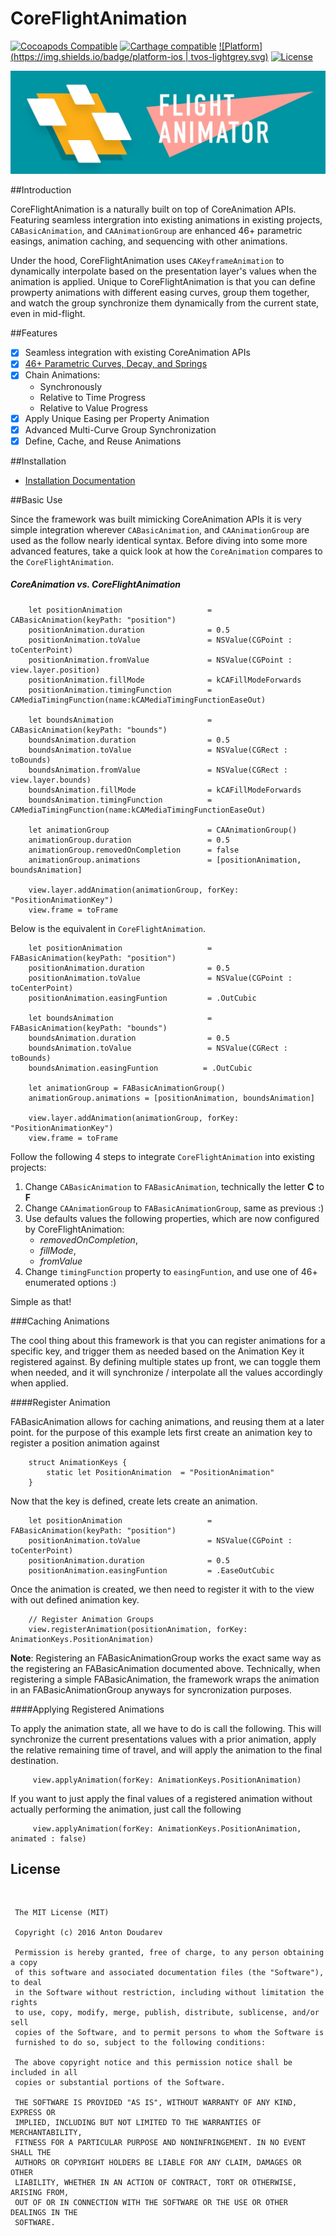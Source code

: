 # CoreFlightAnimation

[![Cocoapods Compatible](https://img.shields.io/badge/pod-v0.9.1-blue.svg)]()
[![Carthage compatible](https://img.shields.io/badge/Carthage-compatible-4BC51D.svg?style=flat)]()
[![Platform](https://img.shields.io/badge/platform-ios | tvos-lightgrey.svg)]()
[![License](https://img.shields.io/badge/license-MIT-343434.svg)](/LICENSE.md)

![alt tag](/Documentation/FlightBanner.jpg?raw=true)

##Introduction

CoreFlightAnimation is a naturally built on top of CoreAnimation APIs. Featuring seamless intergration into existing animations in existing projects, `CABasicAnimation`, and `CAAnimationGroup` are enhanced 46+ parametric easings, animation caching, and sequencing with other animations. 

Under the hood, CoreFlightAnimation uses `CAKeyframeAnimation` to dynamically interpolate based on the presentation layer's values when the animation is applied. Unique to CoreFlightAnimation is that you can define prowperty animations with different easing curves, group them together, and watch the group synchronize them dynamically from the current state, even in mid-flight. 
<br>

##Features

- [x] Seamless integration with existing CoreAnimation APIs
- [x] [46+ Parametric Curves, Decay, and Springs](/Documentation/parametric_easings.md) 
- [x] Chain Animations:
	* Synchronously 
	* Relative to Time Progress
	* Relative to Value Progress
- [x] Apply Unique Easing per Property Animation
- [x] Advanced Multi-Curve Group Synchronization
- [x] Define, Cache, and Reuse Animations
    
##Installation

* [Installation Documentation](/Documentation/installation.md)

##Basic Use 

Since the framework was built mimicking CoreAnimation APIs it is very simple integration wherever `CABasicAnimation`, and `CAAnimationGroup` are used as the follow nearly identical syntax. Before diving into some more advanced features, take a quick look at how the `CoreAnimation` compares to the `CoreFlightAnimation`. 

##### CoreAnimation vs. CoreFlightAnimation

```
	let positionAnimation 					= CABasicAnimation(keyPath: "position")
    positionAnimation.duration 				= 0.5
    positionAnimation.toValue 				= NSValue(CGPoint : toCenterPoint)
    positionAnimation.fromValue 			= NSValue(CGPoint : view.layer.position)
    positionAnimation.fillMode              = kCAFillModeForwards
    positionAnimation.timingFunction        = CAMediaTimingFunction(name:kCAMediaTimingFunctionEaseOut)

    let boundsAnimation 					= CABasicAnimation(keyPath: "bounds")
    boundsAnimation.duration 				= 0.5
    boundsAnimation.toValue 				= NSValue(CGRect : toBounds)
    boundsAnimation.fromValue 				= NSValue(CGRect : view.layer.bounds)
    boundsAnimation.fillMode              	= kCAFillModeForwards
    boundsAnimation.timingFunction        	= CAMediaTimingFunction(name:kCAMediaTimingFunctionEaseOut)

	let animationGroup 						= CAAnimationGroup()
	animationGroup.duration 				= 0.5
	animationGroup.removedOnCompletion   	= false
	animationGroup.animations 				= [positionAnimation, boundsAnimation]

    view.layer.addAnimation(animationGroup, forKey: "PositionAnimationKey")
    view.frame = toFrame

```
Below is the equivalent in `CoreFlightAnimation`.

```
    let positionAnimation 					= FABasicAnimation(keyPath: "position")
    positionAnimation.duration 				= 0.5
    positionAnimation.toValue 				= NSValue(CGPoint : toCenterPoint)
    positionAnimation.easingFuntion         = .OutCubic

    let boundsAnimation 					= FABasicAnimation(keyPath: "bounds")
    boundsAnimation.duration 				= 0.5
    boundsAnimation.toValue 				= NSValue(CGRect : toBounds)
    boundsAnimation.easingFuntion          = .OutCubic
    
	let animationGroup = FABasicAnimationGroup()
	animationGroup.animations = [positionAnimation, boundsAnimation]

    view.layer.addAnimation(animationGroup, forKey: "PositionAnimationKey")
    view.frame = toFrame
```

Follow the following 4 steps to integrate `CoreFlightAnimation` into existing projects:

1. Change `CABasicAnimation` to `FABasicAnimation`, technically the letter **C** to **F**
2. Change `CAAnimationGroup` to `FABasicAnimationGroup`, same as previous :)
3. Use defaults values the following properties, which are now configured by CoreFlightAnimation:
	- *removedOnCompletion*, 
	- *fillMode*, 
	- *fromValue* 
4. Change `timingFunction` property to `easingFuntion`, and use one of 46+ enumerated options :)

Simple as that!

###Caching Animations

The cool thing about this framework is that you can register animations for a specific key, and trigger them as needed based on the Animation Key it registered against. By defining multiple states up front, we can toggle them when needed, and it will synchronize / interpolate all the values accordingly when applied.

####Register Animation

FABasicAnimation allows for caching animations, and reusing them at a later point. for the purpose of this example lets first create an animation key to register a position animation against

```
	struct AnimationKeys {
    	static let PositionAnimation  = "PositionAnimation"
	}
```

Now that the key is defined, create lets create an animation.

```
    let positionAnimation 					= FABasicAnimation(keyPath: "position")
    positionAnimation.toValue 				= NSValue(CGPoint : toCenterPoint)
    positionAnimation.duration 				= 0.5
	positionAnimation.easingFuntion         = .EaseOutCubic
``` 

Once the animation is created, we then need to register it with to the view with out defined animation key.

```
	// Register Animation Groups
	view.registerAnimation(positionAnimation, forKey: AnimationKeys.PositionAnimation)
```

**Note**: Registering an FABasicAnimationGroup works the exact same way as the registering an FABasicAnimation documented above. Technically, when registering a simple FABasicAnimation, the framework wraps the animation in an FABasicAnimationGroup anyways for syncronization purposes.

####Applying Registered Animations

To apply the animation state, all we have to do is call the following. This will synchronize the current presentations values with a prior animation, apply the relative remaining time of travel, and will apply the animation to the final destination.

```
	 view.applyAnimation(forKey: AnimationKeys.PositionAnimation)
```

If you want to just apply the final values of a registered animation without actually performing the animation, just call the following

```
	 view.applyAnimation(forKey: AnimationKeys.PositionAnimation, animated : false)
```

## License
<br>

     The MIT License (MIT)  
      
     Copyright (c) 2016 Anton Doudarev  
      
     Permission is hereby granted, free of charge, to any person obtaining a copy
     of this software and associated documentation files (the "Software"), to deal
     in the Software without restriction, including without limitation the rights
     to use, copy, modify, merge, publish, distribute, sublicense, and/or sell
     copies of the Software, and to permit persons to whom the Software is
     furnished to do so, subject to the following conditions:  
     
     The above copyright notice and this permission notice shall be included in all
     copies or substantial portions of the Software.  
      
     THE SOFTWARE IS PROVIDED "AS IS", WITHOUT WARRANTY OF ANY KIND, EXPRESS OR
     IMPLIED, INCLUDING BUT NOT LIMITED TO THE WARRANTIES OF MERCHANTABILITY,
     FITNESS FOR A PARTICULAR PURPOSE AND NONINFRINGEMENT. IN NO EVENT SHALL THE
     AUTHORS OR COPYRIGHT HOLDERS BE LIABLE FOR ANY CLAIM, DAMAGES OR OTHER
     LIABILITY, WHETHER IN AN ACTION OF CONTRACT, TORT OR OTHERWISE, ARISING FROM,
     OUT OF OR IN CONNECTION WITH THE SOFTWARE OR THE USE OR OTHER DEALINGS IN THE
     SOFTWARE.  